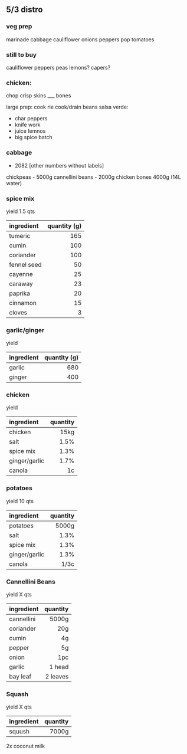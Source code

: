 ## 5/3 distro
### veg prep
marinade cabbage
cauliflower
onions
peppers
pop tomatoes

### still to buy
cauliflower
peppers
peas
lemons?
capers?

### chicken:
chop
crisp skins
___ bones

large prep:
cook rie
cook/drain beans
salsa verde:
+ char peppers
+ knife work
+ juice lemnos
+ big spice batch

### cabbage
+ 2082
[other numbers without labels]

chickpeas - 5000g
cannellini beans - 2000g
chicken bones 4000g (14L water)

### spice mix
yield 1.5 qts

| ingredient    | quantity (g) |
| :------------ | -----------: |
| tumeric       |          165 |
| cumin         |          100 |
| coriander     |          100 |
| fennel seed   |           50 |
| cayenne       |           25 |
| caraway       |           23 |
| paprika       |           20 |
| cinnamon      |           15 |
| cloves        |            3 |

### garlic/ginger
yield

| ingredient    | quantity (g) |
| :------------ | -----------: |
| garlic        |          680 |
| ginger        |          400 |

### chicken
yield

| ingredient    | quantity |
| :------------ | -------: |
| chicken       |     15kg |
| salt          |     1.5% |
| spice mix     |     1.3% |
| ginger/garlic |     1.7% |
| canola        |       1c |

### potatoes
yield 10 qts

| ingredient    | quantity |
| :------------ | -------: |
| potatoes      |    5000g |
| salt          |     1.3% |
| spice mix     |     1.3% |
| ginger/garlic |     1.3% |
| canola        |     1/3c |

### Cannellini Beans
yield X qts

| ingredient    | quantity |
| :------------ | -------: |
| cannellini    |    5000g |
| coriander     |      20g |
| cumin         |       4g |
| pepper        |       5g |
| onion         |      1pc |
| garlic        |   1 head |
| bay leaf      | 2 leaves |

### Squash
yield X qts

| ingredient    | quantity |
| :------------ | -------: |
| squush        |    7000g |

2x coconut milk
